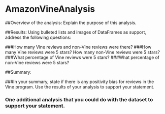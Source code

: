 # AmazonVineAnalysis

##Overview of the analysis: Explain the purpose of this analysis.

##Results: Using bulleted lists and images of DataFrames as support, address the following questions:

###How many Vine reviews and non-Vine reviews were there?
###How many Vine reviews were 5 stars? How many non-Vine reviews were 5 stars?
###What percentage of Vine reviews were 5 stars? 
###What percentage of non-Vine reviews were 5 stars?

##Summary: 

###In your summary, state if there is any positivity bias for reviews in the Vine program. Use the results of your analysis to support your statement.

### One additional analysis that you could do with the dataset to support your statement.

